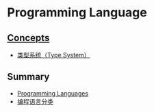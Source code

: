 # Programming Language

## [Concepts](concept/README.md)
* [类型系统（Type System）](type-system/README.md)

## Summary
* [Programming Languages](language/languages.md)
* [编程语言分类](language/PL-Classify.md)

